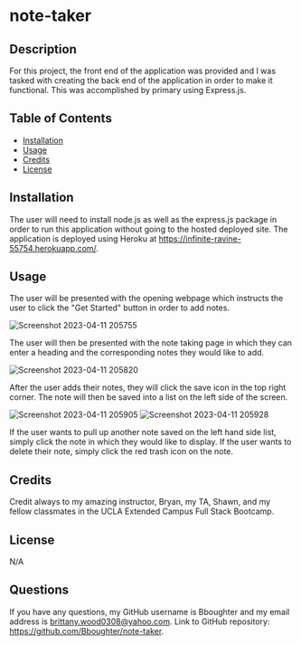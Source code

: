 # note-taker


## Description

For this project, the front end of the application was provided and I was tasked with creating the back end of the application in order to make it functional. This was accomplished by primary using Express.js. 

## Table of Contents

- [Installation](#installation)
- [Usage](#usage)
- [Credits](#credits)
- [License](#license)

## Installation

The user will need to install node.js as well as the express.js package in order to run this application without going to the hosted deployed site. The application is deployed using Heroku at https://infinite-ravine-55754.herokuapp.com/.

## Usage

The user will be presented with the opening webpage which instructs the user to click the "Get Started" button in order to add notes.

![Screenshot 2023-04-11 205755](https://user-images.githubusercontent.com/113574704/231348454-c6c141dd-99c5-4882-95c3-e9d9cd092624.png)

The user will then be presented with the note taking page in which they can enter a heading and the corresponding notes they would like to add. 

![Screenshot 2023-04-11 205820](https://user-images.githubusercontent.com/113574704/231348456-909d16da-c1c3-4713-8e27-d10c7244e870.png)

After the user adds their notes, they will click the save icon in the top right corner. The note will then be saved into a list on the left side of the screen. 

![Screenshot 2023-04-11 205905](https://user-images.githubusercontent.com/113574704/231348457-9cf1163c-524d-47fa-a4f7-2b6b75ac7b32.png)
![Screenshot 2023-04-11 205928](https://user-images.githubusercontent.com/113574704/231348458-2800e32b-2de2-4ac3-b7bd-9df9dce12e98.png)

If the user wants to pull up another note saved on the left hand side list, simply click the note in which they would like to display. If the user wants to delete their note, simply click the red trash icon on the note.

## Credits

Credit always to my amazing instructor, Bryan, my TA, Shawn, and my fellow classmates in the UCLA Extended Campus Full Stack Bootcamp. 

## License

N/A

## Questions

If you have any questions, my GitHub username is Bboughter and my email address is brittany.wood0308@yahoo.com.
Link to GitHub repository: https://github.com/Bboughter/note-taker.